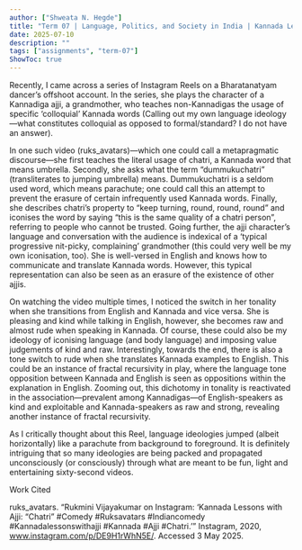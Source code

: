 ```yaml
---
author: ["Shweata N. Hegde"]
title: "Term 07 | Language, Politics, and Society in India | Kannada Lesson With Ajji" 
date: 2025-07-10
description: ""
tags: ["assignments", "term-07"]
ShowToc: true
---
```

Recently, I came across a series of Instagram Reels on a Bharatanatyam dancer’s offshoot account. In the series, she plays the character of a Kannadiga ajji, a grandmother, who teaches non-Kannadigas the usage of specific ‘colloquial’ Kannada words (Calling out my own language ideology—what constitutes colloquial as opposed to formal/standard? I do not have an answer).

In one such video (ruks_avatars)—which one could call a metapragmatic discourse—she first teaches the literal usage of chatri, a Kannada word that means umbrella. Secondly, she asks what the term “dummukuchatri” (transliterates to jumping umbrella) means. Dummukuchatri is a seldom used word, which means parachute; one could call this an attempt to prevent the erasure of certain infrequently used Kannada words. Finally, she describes chatri’s property to “keep turning, round, round, round” and iconises the word by saying “this is the same quality of a chatri person”, referring to people who cannot be trusted. Going further, the ajji character’s language and conversation with the audience is indexical of a ‘typical progressive nit-picky, complaining’ grandmother (this could very well be my own iconisation, too). She is well-versed in English and knows how to communicate and translate Kannada words. However, this typical representation can also be seen as an erasure of the existence of other ajjis.

On watching the video multiple times, I noticed the switch in her tonality when she transitions from English and Kannada and vice versa. She is pleasing and kind while talking in English, however, she becomes raw and almost rude when speaking in Kannada. Of course, these could also be my ideology of iconising language (and body language) and imposing value judgements of kind and raw. Interestingly, towards the end, there is also a tone switch to rude when she translates Kannada examples to English. This could be an instance of fractal recursivity in play, where the language tone opposition between Kannada and English is seen as oppositions within the explanation in English. Zooming out, this dichotomy in tonality is reactivated in the association—prevalent among Kannadigas—of English-speakers as kind and exploitable and Kannada-speakers as raw and strong, revealing another instance of fractal recursivity.

As I critically thought about this Reel, language ideologies jumped (albeit horizontally) like a parachute from background to foreground. It is definitely intriguing that so many ideologies are being packed and propagated unconsciously (or consciously) through what are meant to be fun, light and entertaining sixty-second videos.

Work Cited

ruks_avatars. “Rukmini Vijayakumar on Instagram: ‘Kannada Lessons with Ajji: “Chatri” #Comedy #Ruksavatars #Indiancomedy #Kannadalessonswithajji #Kannada #Ajji #Chatri.’” Instagram, 2020, www.instagram.com/p/DE9H1rWhN5E/. Accessed 3 May 2025.